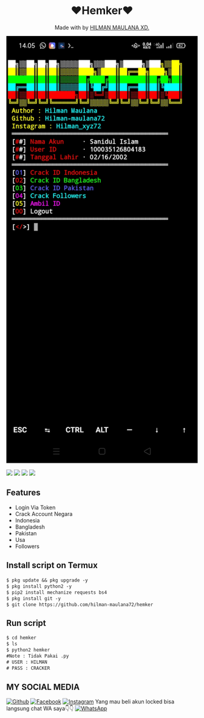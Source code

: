 <h1 align="center">
  ❤Hemker❤
</h1>
</div>
<p align="center">
  Made with  by <a href="git clone https://github.com/hilman-maulana72">HILMAN MAULANA XD.</a>
</p>
<p align="center">
 <img src="https://raw.githubusercontent.com/hilman-maulana72/hemker/main/Screenshot_2021-01-08-14-05-35-31_84d3000e3f4017145260f7618db1d683.jpg" width="640" title="Menu" alt="Menu">
</p>

   ![](https://img.shields.io/badge/Language-1-blue) ![](https://img.shields.io/badge/Python-3.7-green) ![](https://img.shields.io/badge/Size-5KB-orange) ![](https://img.shields.io/badge/Relase-16-09-20-brightgreen)

## Features
* Login Via Token
* Crack Account Negara 
* Indonesia
* Bangladesh
* Pakistan
* Usa
* Followers
## Install script on Termux
```
$ pkg update && pkg upgrade -y
$ pkg install python2 -y
$ pip2 install mechanize requests bs4
$ pkg install git -y
$ git clone https://github.com/hilman-maulana72/hemker
```

## Run script
```
$ cd hemker
$ ls
$ python2 hemker
#Note : Tidak Pakai .py
# USER : HILMAN
# PASS : CRACKER
```

## MY SOCIAL MEDIA
[![Github](https://img.shields.io/badge/Github-Ikuti-green?style=for-the-badge&logo=github)](https://github.com/hilman-maulana72)
[![Facebook](https://img.shields.io/badge/Facebook-Ikuti-green?style=for-the-badge&logo=facebook)](https://m.facebook.com/xxx.hilmanxd)
[![Instagram](https://img.shields.io/badge/Instagram-Ikuti-green?style=for-the-badge&logo=instagram)](https://Instagram.com/hilman_maulana2020)
    Yang mau beli akun locked bisa langsung chat WA saya👇👇
[![WhatsApp](https://img.shields.io/badge/whatsapp-Hubungi-brightgreen?style=for-the-badge&logo=whatsapp)](https://api.whatsapp.com/send/?phone=%2B6289504395170&text&app_absent=0)
